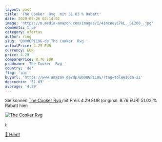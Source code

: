 ```yaml
---
layout: post
title: 'The Cooker  Rvg  mit 51.03 % Rabatt'
date: 2020-09-26 02:14:02
image: 'https://m.media-amazon.com/images/I/41mcneyC7kL._SL200_.jpg'
comments: true
category: ofertas
author: ring
slug: 'B000GPI19G-de The Cooker  Rvg '
actualPrice: 4.29 EUR
currency: EUR
price: 4.29
comparePrice: 8.76 EUR
prodname: 'The Cooker  Rvg '
country: 'de'
flag: '🇩🇪'
buyurl: 'https://www.amazon.de/dp/B000GPI19G/?tag=tolees0ca-21'
descuento: '51.03'
average: '4.29'
---
```


Sie können [The Cooker  Rvg ](https://www.amazon.de/dp/B000GPI19G/?tag=tolees0ca-21) mit Preis 4.29 EUR (original: 8.76 EUR) 51.03 % Rabatt hier:

[![The Cooker  Rvg ](https://m.media-amazon.com/images/I/41mcneyC7kL._SL200_.jpg)](https://www.amazon.de/dp/B000GPI19G/?tag=tolees0ca-21)

ℹ️:


[🛒 Hier!!](https://www.amazon.de/dp/B000GPI19G/?tag=tolees0ca-21)
